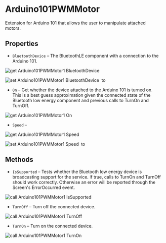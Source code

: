 # Arduino101PWMMotor

Extension for Arduino 101 that allows the user to manipulate attached motors.

## Properties

+ <a name="BluetoothDevice"></a>`BluetoothDevice` – The BluetoothLE component with a connection to the Arduino 101.


![get Arduino101PWMMotor1 BluetoothDevice ](blocks/Arduino101PWMMotor.BluetoothDevice_getter.svg)


![set Arduino101PWMMotor1 BluetoothDevice  to](blocks/Arduino101PWMMotor.BluetoothDevice_setter.svg)

+ <a name="On"></a>`On` – Get whether the device attached to the Arduino 101 is turned on. This is a best guess approximation given the connected state of the Bluetooth low energy component and previous calls to TurnOn and TurnOff.


![get Arduino101PWMMotor1 On ](blocks/Arduino101PWMMotor.On_getter.svg)

+ <a name="Speed"></a>`Speed` – 


![get Arduino101PWMMotor1 Speed ](blocks/Arduino101PWMMotor.Speed_getter.svg)


![set Arduino101PWMMotor1 Speed  to](blocks/Arduino101PWMMotor.Speed_setter.svg)

## Methods

+ <a name="IsSupported"></a>`IsSupported` – Tests whether the Bluetooth low energy device is broadcasting support for the service. If true,
 calls to TurnOn and TurnOff should work correctly. Otherwise an error will be reported through
 the Screen's ErrorOccurred event.

![call Arduino101PWMMotor1 IsSupported](blocks/Arduino101PWMMotor.IsSupported.svg)

+ <a name="TurnOff"></a>`TurnOff` – Turn off the connected device.

![call Arduino101PWMMotor1 TurnOff](blocks/Arduino101PWMMotor.TurnOff.svg)

+ <a name="TurnOn"></a>`TurnOn` – Turn on the connected device.

![call Arduino101PWMMotor1 TurnOn](blocks/Arduino101PWMMotor.TurnOn.svg)


